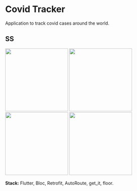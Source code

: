 # Covid Tracker

Application to track covid cases around the world.

## SS

<img src="https://imgur.com/k0QVf9K.png" width="200"> <img src="https://imgur.com/1vYsIiP.png" width="200"> <img src="https://imgur.com/Brfboee.png" width="200"> <img src="https://imgur.com/YT72woT.png" width="200"> 

**Stack:**  Flutter, Bloc, Retrofit, AutoRoute, get_it, floor.
